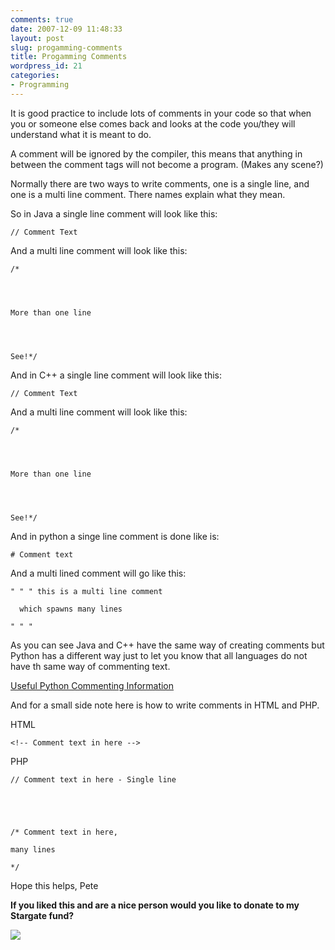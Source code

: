 ```yaml
---
comments: true
date: 2007-12-09 11:48:33
layout: post
slug: progamming-comments
title: Progamming Comments
wordpress_id: 21
categories:
- Programming
---
```


It is good practice to include lots of comments in your code so that when you or someone else comes back and looks at the code you/they will understand what it is meant to do.

A comment will be ignored by the compiler, this means that anything in between the comment tags will not become a program. (Makes any scene?)

Normally there are two ways to write comments, one is a single line, and one is a multi line comment.  There names explain what they mean.

So in Java a single line comment will look like this:

    
    // Comment Text


And a multi line comment will look like this:

    
    /*



    
    More than one line



    
    See!*/


And in C++ a single line comment will look like this:

    
    // Comment Text


And a multi line comment will look like this:

    
    /*



    
    More than one line



    
    See!*/


And in python a singe line comment is done like is:

    
    # Comment text


And a multi lined comment will go like this:

    
    
    " " " this is a multi line comment
    
      which spawns many lines
    
    " " "


As you can see Java and C++ have the same way of creating comments but Python has a different way just to let you know that all languages do not have th same way of commenting text.

[Useful Python Commenting Information](http://mail.python.org/pipermail/tutor/2004-February/028432.html)

And for a small side note here is how to write comments in HTML and PHP.

HTML

    
    <!-- Comment text in here -->


PHP

    
    // Comment text in here - Single line



    
    
    /* Comment text in here,
    
    many lines
    
    */


Hope this helps, Pete

**If you liked this and are a nice person would you like to donate to my Stargate fund?**

![](https://www.paypal.com/en_GB/i/scr/pixel.gif)
